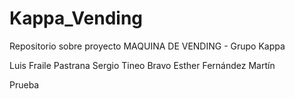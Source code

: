 # Kappa_Vending
Repositorio sobre proyecto MAQUINA DE VENDING - Grupo Kappa

Luis Fraile Pastrana
Sergio Tineo Bravo
Esther Fernández Martín

Prueba

